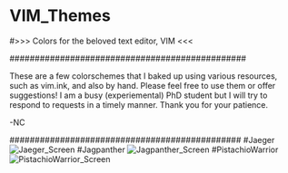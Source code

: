 # VIM_Themes
#>>> Colors for the beloved text editor, VIM <<<

###############################################

These are a few colorschemes that I baked up using various resources, such as vim.ink, and also by hand. Please feel free to use them or offer suggestions! I am a busy (experiemental) PhD student but I will try to respond to requests in a timely manner. Thank you for your patience. 

-NC

##############################################
#Jaeger
![Jaeger_Screen](https://raw.githubusercontent.com/TheNicholsOfCharroth/VIM_Themes/master/Jaeger.png)
#Jagpanther
![Jagpanther_Screen](https://raw.githubusercontent.com/TheNicholsOfCharroth/VIM_Themes/master/Jagpanther.png)
#PistachioWarrior
![PistachioWarrior_Screen](https://raw.githubusercontent.com/TheNicholsOfCharroth/VIM_Themes/master/PistachioWarrior.png)
